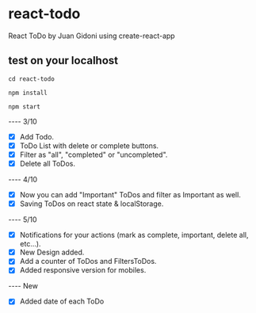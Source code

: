 # react-todo

React ToDo by Juan Gidoni using create-react-app

## test on your localhost

`cd react-todo`

`npm install`

`npm start`

---- 3/10

* [x] Add Todo.
* [x] ToDo List with delete or complete buttons.
* [x] Filter as "all", "completed" or "uncompleted".
* [x] Delete all ToDos.

---- 4/10

* [x] Now you can add "Important" ToDos and filter as Important as well.
* [x] Saving ToDos on react state & localStorage.

---- 5/10

* [x] Notifications for your actions (mark as complete, important, delete all, etc...).
* [x] New Design added.
* [x] Add a counter of ToDos and FiltersToDos.
* [x] Added responsive version for mobiles.

---- New 

* [x] Added date of each ToDo
